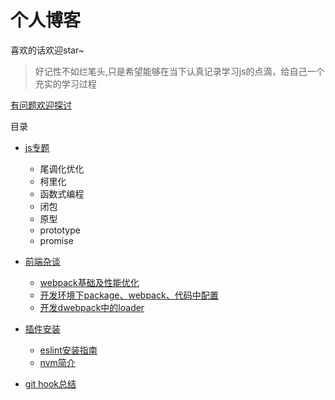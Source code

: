 # 个人博客

喜欢的话欢迎star~

> 好记性不如烂笔头,只是希望能够在当下认真记录学习js的点滴，给自己一个充实的学习过程

[有问题欢迎探讨](https://github.com/mosikoo/blog/issues/1)

目录

* [js专题](https://github.com/mosikoo/blog/tree/master/js)
	* 尾调化优化
	* 柯里化
	* 函数式编程
	* 闭包
	* 原型
	* prototype
	* promise

* [前端杂谈](https://github.com/mosikoo/blog/article)
	* [webpack基础及性能优化]()
	* [开发环境下package、webpack、代码中配置]()
	* [开发dwebpack中的loader]()
* [插件安装](https://github.com/mosikoo/blog)
	* [eslint安装指南](https://github.com/mosikoo/blog/tree/master/eslint)
	* [nvm简介](https://github.com/mosikoo/blog/tree/master/nvm)
* [git hook总结](https://github.com/mosikoo/blog/git)
